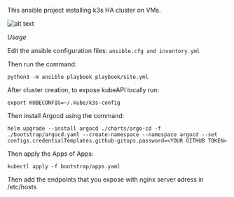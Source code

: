 This ansible project installing k3s HA cluster on VMs.

![alt text](https://raw.github.com/gosharo/k3s-ansible/master/docs/img/k3s-cluster.jpg?raw=true)

*Usage*

Edit the ansible configuration files:
```ansible.cfg and inventory.yml```

Then run the command:
```
python3 -m ansible playbook playbook/site.yml
```

After cluster creation, to expose kubeAPI locally run:

```
export KUBECONFIG=~/.kube/k3s-config
```

Then install Argocd using the command:

```
helm upgrade --install argocd ./charts/argo-cd -f ./bootstrap/argocd.yaml --create-namespace --namespace argocd --set configs.credentialTemplates.github-gitops.password=<YOUR GITHUB TOKEN>
```

Then apply the Apps of Apps:

```
kubectl apply -f bootstrap/apps.yaml
```

Then add the endpoints that you expose with nginx server adress in /etc/hosts